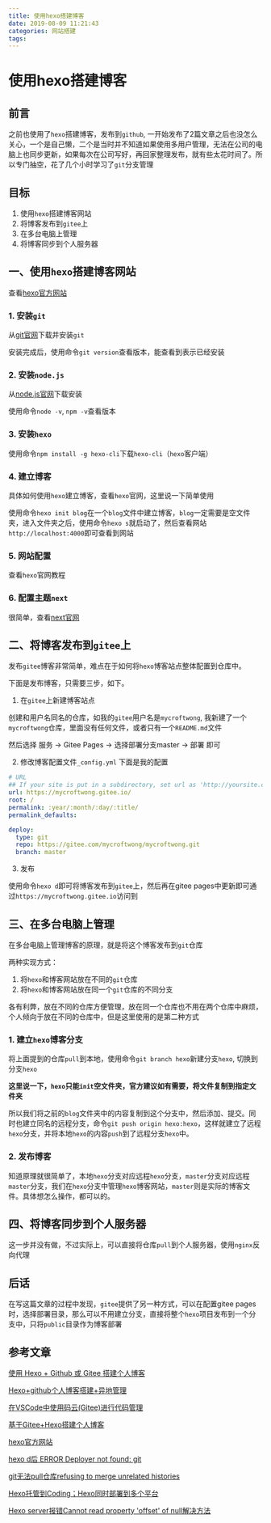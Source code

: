 ```yaml
---
title: 使用hexo搭建博客
date: 2019-08-09 11:21:43
categories: 网站搭建
tags:
---
```


# 使用hexo搭建博客

## 前言
之前也使用了`hexo`搭建博客，发布到`github`, 一开始发布了2篇文章之后也没怎么关心，一个是自己懒，二个是当时并不知道如果使用多用户管理，无法在公司的电脑上也同步更新，如果每次在公司写好，再回家整理发布，就有些太花时间了。所以专门抽空，花了几个小时学习了`git`分支管理

## 目标
1. 使用`hexo`搭建博客网站
2. 将博客发布到`gitee`上
3. 在多台电脑上管理
4. 将博客同步到个人服务器

## 一、使用`hexo`搭建博客网站

查看[hexo官方网站](https://hexo.io/zh-cn/)

### 1. 安装`git`
从[git官网](https://git-scm.com/)下载并安装`git`

安装完成后，使用命令`git version`查看版本，能查看到表示已经安装

### 2. 安装`node.js`

从[node.js官网](https://nodejs.org/en/)下载安装

使用命令`node -v`, `npm -v`查看版本

### 3. 安装`hexo`

使用命令`npm install -g hexo-cli`下载`hexo-cli`（`hexo`客户端）

### 4. 建立博客

具体如何使用`hexo`建立博客，查看`hexo`官网，这里说一下简单使用

使用命令`hexo init blog`在一个`blog`文件中建立博客，`blog`一定需要是空文件夹，进入文件夹之后，使用命令`hexo s`就启动了，然后查看网站`http://localhost:4000`即可查看到网站

### 5. 网站配置

查看`hexo`官网教程

### 6. 配置主题`next`

很简单，查看[next官网](http://theme-next.iissnan.com/)

## 二、将博客发布到`gitee`上

发布`gitee`博客非常简单，难点在于如何将`hexo`博客站点整体配置到仓库中。

下面是发布博客，只需要三步，如下。

1) 在`gitee`上新建博客站点

创建和用户名同名的仓库，如我的`gitee`用户名是`mycroftwong`, 我新建了一个`mycroftwong`仓库，里面没有任何文件，或者只有一个`README.md`文件

然后选择 服务 -> Gitee Pages -> 选择部署分支master -> 部署 即可

2) 修改博客配置文件`_config.yml`
下面是我的配置
```yml
# URL
## If your site is put in a subdirectory, set url as 'http://yoursite.com/child' and root as '/child/'
url: https://mycroftwong.gitee.io/
root: /
permalink: :year/:month/:day/:title/
permalink_defaults:

deploy:
  type: git
  repo: https://gitee.com/mycroftwong/mycroftwong.git
  branch: master
```

3) 发布

使用命令`hexo d`即可将博客发布到`gitee`上，然后再在gitee pages中更新即可通过`https://mycroftwong.gitee.io`访问到


## 三、在多台电脑上管理

在多台电脑上管理博客的原理，就是将这个博客发布到`git`仓库

两种实现方式：
1. 将`hexo`和博客网站放在不同的`git`仓库
2. 将`hexo`和博客网站放在同一个`git`仓库的不同分支

各有利弊，放在不同的仓库方便管理，放在同一个仓库也不用在两个仓库中麻烦，个人倾向于放在不同的仓库中，但是这里使用的是第二种方式

### 1. 建立`hexo`博客分支

将上面提到的仓库`pull`到本地，使用命令`git branch hexo`新建分支`hexo`, 切换到分支`hexo`

**这里说一下，`hexo`只能`init`空文件夹，官方建议如有需要，将文件复制到指定文件夹**

所以我们将之前的`blog`文件夹中的内容复制到这个分支中，然后添加、提交。同时也建立同名的远程分支，命令`git push origin hexo:hexo`，这样就建立了远程`hexo`分支，并将本地`hexo`的内容`push`到了远程分支`hexo`中。

### 2. 发布博客

知道原理就很简单了，本地`hexo`分支对应远程`hexo`分支，`master`分支对应远程`master`分支，我们在`hexo`分支中管理`hexo`博客网站，`master`则是实际的博客文件。具体想怎么操作，都可以的。

## 四、将博客同步到个人服务器

这一步并没有做，不过实际上，可以直接将仓库`pull`到个人服务器，使用`nginx`反向代理

## 后话

在写这篇文章的过程中发现，`gitee`提供了另一种方式，可以在配置gitee pages时，选择部署目录，那么可以不用建立分支，直接将整个`hexo`项目发布到一个分支中，只将`public`目录作为博客部署

## 参考文章
[使用 Hexo + Github 或 Gitee 搭建个人博客](https://blog.csdn.net/weixin_43215250/article/details/94055392)

[Hexo+github个人博客搭建+异地管理](https://blog.csdn.net/zwx2445205419/article/details/66970640)

[在VSCode中使用码云(Gitee)进行代码管理](https://blog.csdn.net/watfe/article/details/79761741)

[基于Gitee+Hexo搭建个人博客](https://segmentfault.com/a/1190000018662692)

[hexo官方网站](https://hexo.io/zh-cn/)

[hexo d后 ERROR Deployer not found: git](https://blog.csdn.net/weixin_36401046/article/details/52940313)

[git无法pull仓库refusing to merge unrelated histories](https://blog.csdn.net/lindexi_gd/article/details/52554159)

[Hexo托管到Coding；Hexo同时部署到多个平台](http://laker.me/blog/2015/09/28/15_0928_hexo_to_coding/)

[Hexo server报错Cannot read property 'offset' of null解决方法](lanhuapp.com/web/#/item/project/board?pid=4cba2aed-b116-4375-a9ef-e5a065cb1ed6)